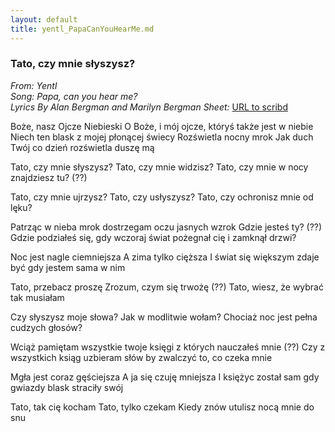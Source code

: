 ```yaml
---
layout: default
title: yentl_PapaCanYouHearMe.md
---
```

### Tato, czy mnie słyszysz?
*From: Yentl*  
*Song: Papa, can you hear me?*  
*Lyrics By Alan Bergman and Marilyn Bergman* 
*Sheet:* [URL to scribd](https://www.scribd.com/document/73223313/Yentl-Papa-Can-You-Hear-Me)  

Boże, nasz Ojcze Niebieski
O Boże, i mój ojcze,
któryś także jest w niebie
Niech ten blask
z mojej płonącej świecy
Rozświetla nocny mrok
Jak duch Twój co dzień 
rozświetla duszę mą

Tato, czy mnie słyszysz?
Tato, czy mnie widzisz?
Tato, czy mnie w nocy znajdziesz tu? (??)

Tato, czy mnie ujrzysz?
Tato, czy usłyszysz?
Tato, czy ochronisz mnie od lęku?

Patrząc w nieba mrok
dostrzegam oczu jasnych wzrok
Gdzie jesteś ty? (??)
Gdzie podziałeś się, 
gdy wczoraj świat
pożegnał cię
i zamknął drzwi?

Noc jest nagle ciemniejsza
A zima tylko cięższa
I świat się większym zdaje być gdy jestem sama w nim

Tato, przebacz proszę
Zrozum, czym się trwożę (??)
Tato, wiesz, że wybrać tak musiałam

Czy słyszysz moje słowa?
Jak w modlitwie wołam?
Chociaż noc jest pełna cudzych głosów?

Wciąż pamiętam wszystkie twoje księgi
z których nauczałeś mnie (??)
Czy z wszystkich ksiąg uzbieram słów
by zwalczyć to, co czeka mnie

Mgła jest coraz gęściejsza
A ja się czuję mniejsza
I księżyc został sam
gdy gwiazdy blask straciły swój

Tato, tak cię kocham
Tato, tylko czekam
Kiedy znów utulisz
nocą mnie do snu




